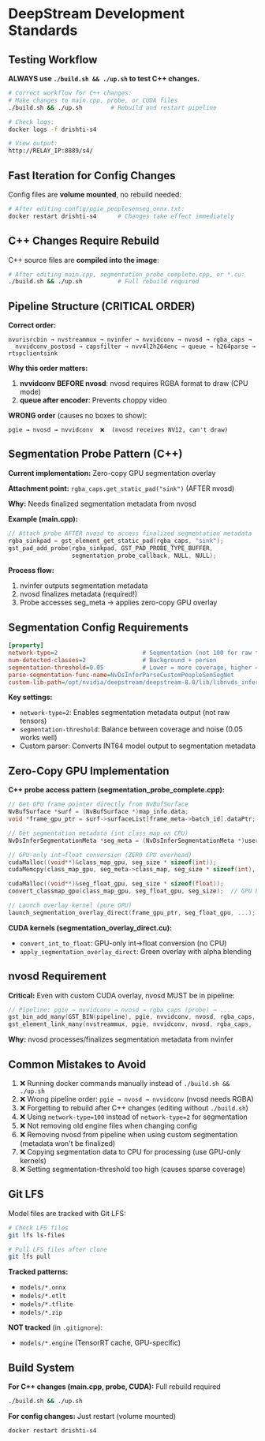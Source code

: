 # DeepStream Development Standards

## Testing Workflow

**ALWAYS use `./build.sh && ./up.sh` to test C++ changes.**

```bash
# Correct workflow for C++ changes:
# Make changes to main.cpp, probe, or CUDA files
./build.sh && ./up.sh        # Rebuild and restart pipeline

# Check logs:
docker logs -f drishti-s4

# View output:
http://RELAY_IP:8889/s4/
```

## Fast Iteration for Config Changes

Config files are **volume mounted**, no rebuild needed:

```bash
# After editing config/pgie_peoplesemseg_onnx.txt:
docker restart drishti-s4      # Changes take effect immediately
```

## C++ Changes Require Rebuild

C++ source files are **compiled into the image**:

```bash
# After editing main.cpp, segmentation_probe_complete.cpp, or *.cu:
./build.sh && ./up.sh          # Full rebuild required
```

## Pipeline Structure (CRITICAL ORDER)

**Correct order:**
```
nvurisrcbin → nvstreammux → nvinfer → nvvidconv → nvosd → rgba_caps →
  nvvidconv_postosd → capsfilter → nvv4l2h264enc → queue → h264parse → rtspclientsink
```

**Why this order matters:**
1. **nvvidconv BEFORE nvosd**: nvosd requires RGBA format to draw (CPU mode)
2. **queue after encoder**: Prevents choppy video

**WRONG order** (causes no boxes to show):
```
pgie → nvosd → nvvidconv  ❌  (nvosd receives NV12, can't draw)
```

## Segmentation Probe Pattern (C++)

**Current implementation:** Zero-copy GPU segmentation overlay

**Attachment point:** `rgba_caps.get_static_pad("sink")` (AFTER nvosd)

**Why:** Needs finalized segmentation metadata from nvosd

**Example (main.cpp):**
```cpp
// Attach probe AFTER nvosd to access finalized segmentation metadata
rgba_sinkpad = gst_element_get_static_pad(rgba_caps, "sink");
gst_pad_add_probe(rgba_sinkpad, GST_PAD_PROBE_TYPE_BUFFER,
                  segmentation_probe_callback, NULL, NULL);
```

**Process flow:**
1. nvinfer outputs segmentation metadata
2. nvosd finalizes metadata (required!)
3. Probe accesses seg_meta → applies zero-copy GPU overlay

## Segmentation Config Requirements

```ini
[property]
network-type=2                        # Segmentation (not 100 for raw tensors)
num-detected-classes=2                # Background + person
segmentation-threshold=0.05           # Lower = more coverage, higher = less noise
parse-segmentation-func-name=NvDsInferParseCustomPeopleSemSegNet
custom-lib-path=/opt/nvidia/deepstream/deepstream-8.0/lib/libnvds_infercustomparser.so
```

**Key settings:**
- `network-type=2`: Enables segmentation metadata output (not raw tensors)
- `segmentation-threshold`: Balance between coverage and noise (0.05 works well)
- Custom parser: Converts INT64 model output to segmentation metadata

## Zero-Copy GPU Implementation

**C++ probe access pattern (segmentation_probe_complete.cpp):**

```cpp
// Get GPU frame pointer directly from NvBufSurface
NvBufSurface *surf = (NvBufSurface *)map_info.data;
void *frame_gpu_ptr = surf->surfaceList[frame_meta->batch_id].dataPtr;

// Get segmentation metadata (int class_map on CPU)
NvDsInferSegmentationMeta *seg_meta = (NvDsInferSegmentationMeta *)user_meta->user_meta_data;

// GPU-only int→float conversion (ZERO CPU overhead)
cudaMalloc((void**)&class_map_gpu, seg_size * sizeof(int));
cudaMemcpy(class_map_gpu, seg_meta->class_map, seg_size * sizeof(int), cudaMemcpyHostToDevice);

cudaMalloc((void**)&seg_float_gpu, seg_size * sizeof(float));
convert_classmap_gpu(class_map_gpu, seg_float_gpu, seg_size);  // GPU kernel

// Launch overlay kernel (pure GPU)
launch_segmentation_overlay_direct(frame_gpu_ptr, seg_float_gpu, ...);
```

**CUDA kernels (segmentation_overlay_direct.cu):**
- `convert_int_to_float`: GPU-only int→float conversion (no CPU)
- `apply_segmentation_overlay_direct`: Green overlay with alpha blending

## nvosd Requirement

**Critical:** Even with custom CUDA overlay, nvosd MUST be in pipeline:

```cpp
// Pipeline: pgie → nvvidconv → nvosd → rgba_caps (probe) → ...
gst_bin_add_many(GST_BIN(pipeline), pgie, nvvidconv, nvosd, rgba_caps, ...);
gst_element_link_many(nvstreammux, pgie, nvvidconv, nvosd, rgba_caps, ...);
```

**Why:** nvosd processes/finalizes segmentation metadata from nvinfer

## Common Mistakes to Avoid

1. ❌ Running docker commands manually instead of `./build.sh && ./up.sh`
2. ❌ Wrong pipeline order: `pgie → nvosd → nvvidconv` (nvosd needs RGBA)
3. ❌ Forgetting to rebuild after C++ changes (editing without `./build.sh`)
4. ❌ Using `network-type=100` instead of `network-type=2` for segmentation
5. ❌ Not removing old engine files when changing config
6. ❌ Removing nvosd from pipeline when using custom segmentation (metadata won't be finalized)
7. ❌ Copying segmentation data to CPU for processing (use GPU-only kernels)
8. ❌ Setting segmentation-threshold too high (causes sparse coverage)

## Git LFS

Model files are tracked with Git LFS:

```bash
# Check LFS files
git lfs ls-files

# Pull LFS files after clone
git lfs pull
```

**Tracked patterns:**
- `models/*.onnx`
- `models/*.etlt`
- `models/*.tflite`
- `models/*.zip`

**NOT tracked** (in `.gitignore`):
- `models/*.engine` (TensorRT cache, GPU-specific)

## Build System

**For C++ changes (main.cpp, probe, CUDA):** Full rebuild required
```bash
./build.sh && ./up.sh
```

**For config changes:** Just restart (volume mounted)
```bash
docker restart drishti-s4
```
